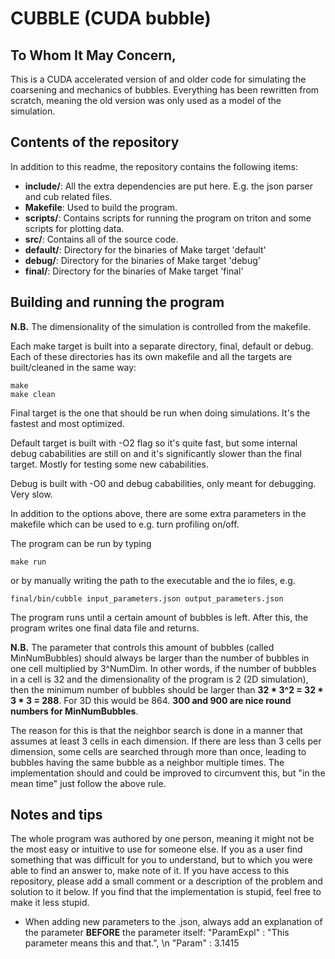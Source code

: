 # CUBBLE (CUDA bubble)

## To Whom It May Concern,

This is a CUDA accelerated version of and older code for simulating the coarsening and mechanics of bubbles. Everything has been rewritten from scratch, meaning the old version was only used as a model of the simulation.

## Contents of the repository
In addition to this readme, the repository contains the following items:
- **include/**: All the extra dependencies are put here. E.g. the json parser and cub related files.
- **Makefile**: Used to build the program.
- **scripts/**: Contains scripts for running the program on triton and some scripts for plotting data.
- **src/**: Contains all of the source code.
- **default/**: Directory for the binaries of Make target 'default'
- **debug/**: Directory for the binaries of Make target 'debug'
- **final/**: Directory for the binaries of Make target 'final'

## Building and running the program
**N.B.** The dimensionality of the simulation is controlled from the makefile.

Each make target is built into a separate directory, final, default or debug. Each of these directories has its own makefile and all the targets are built/cleaned in the same way:
```
make
make clean
```

Final target is the one that should be run when doing simulations. It's the fastest and most optimized.

Default target is built with -O2 flag so it's quite fast, but some internal debug cababilities are still on and it's significantly slower than the final target. Mostly for testing some new cababilities.

Debug is built with -O0 and debug cababilities, only meant for debugging. Very slow.

In addition to the options above, there are some extra parameters in the makefile which can be used to e.g. turn profiling on/off.

The program can be run by typing
```
make run
```
or by manually writing the path to the executable and the io files, e.g.
```
final/bin/cubble input_parameters.json output_parameters.json
```
The program runs until a certain amount of bubbles is left. After this, the program writes one final data file and returns.

**N.B.** The parameter that controls this amount of bubbles (called MinNumBubbles) should always be larger than the number of bubbles in one cell multiplied by 3^NumDim. In other words, if the number of bubbles in a cell is 32 and the dimensionality of the program is 2 (2D simulation), then the minimum number of bubbles should be larger than **32 * 3^2 = 32 * 3 * 3 = 288**. For 3D this would be 864. **300 and 900 are nice round numbers for MinNumBubbles**.

The reason for this is that the neighbor search is done in a manner that assumes at least 3 cells in each dimension. If there are less than 3 cells per dimension, some cells are searched through more than once, leading to bubbles having the same bubble as a neighbor multiple times. The implementation should and could be improved to circumvent this, but "in the mean time" just follow the above rule.

## Notes and tips
The whole program was authored by one person, meaning it might not be the most easy or intuitive to use for someone else. If you as a user find something that was difficult for you to understand, but to which you were able to find an answer to, make note of it. If you have access to this repository, please add a small comment or a description of the problem and solution to it below. If you find that the implementation is stupid, feel free to make it less stupid.

- When adding new parameters to the .json, always add an explanation of the parameter **BEFORE** the parameter itself: "ParamExpl" : "This parameter means this and that.", \n "Param" : 3.1415

